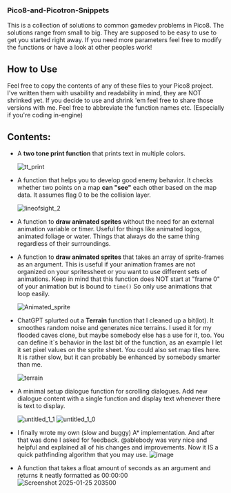 ### Pico8-and-Picotron-Snippets
This is a collection of solutions to common gamedev problems in Pico8. The solutions range from small to big. They are supposed to be easy to use to get you started right away. If you need more parameters feel free to modify the functions or have a look at other peoples work! 

## How to Use
Feel free to copy the contents of any of these files to your Pico8 project. I've written them with usability and readability in mind, they are NOT shrinked yet. If you decide to use and shrink 'em feel free to share those versions with me. 
Feel free to abbreviate the function names etc. (Especially if you're coding in-engine)

## Contents:
- A **two tone print function** that prints text in multiple colors.
  
  ![tt_print](https://github.com/taxicomics/Pico8-and-Picotron-Snippets/assets/168220579/71cc15f3-f0f0-4f4e-9a14-f20b33274de8)
- A function that helps you to develop good enemy behavior. It checks whether two points on a map **can "see"** each other based on the map data. It assumes flag 0 to be the collision layer.

  ![lineofsight_2](https://github.com/taxicomics/Pico8-and-Picotron-Snippets/assets/168220579/aa5d805f-8d5f-4351-afc7-123281ceed01)
- A function to **draw animated sprites** without the need for an external animation variable or timer. Useful for things like animated logos, animated foliage or water. Things that always do the same thing regardless of their surroundings.

- A function to **draw animated sprites** that takes an array of sprite-frames as an argument. This is useful if your animation frames are not organized on your spritessheet or you want to use different sets of animations. Keep in mind that this function does NOT start at
  "frame 0" of your animation but is bound to `time()` So only use animations that loop easily.

  ![Animated_sprite](https://github.com/taxicomics/Pico8-and-Picotron-Snippets/assets/168220579/0e5009d4-022b-4532-a1d7-534c9df49c3a)
- ChatGPT splurted out a **Terrain** function that I cleaned up a bit(lot). It smoothes random noise and generates nice terrains. I used it for my flooded caves clone, but maybe somebody else has a use for it, too. You can define it`s behavior in the last bit of the function, as an example I let it set pixel values on the sprite sheet. You could also set map tiles here. It is rather slow, but it can probably be enhanced by somebody smarter than me.

  ![terrain](https://github.com/taxicomics/Pico8-and-Picotron-Snippets/assets/168220579/6cab32f0-d802-4898-af49-63094a14ddc8)


- A minimal setup dialogue function for scrolling dialogues. Add new dialogue content with a single function and display text whenever there is text to display.
  


  ![untitled_1_1](https://github.com/taxicomics/Pico8-and-Picotron-Snippets/assets/168220579/85917249-22c1-466f-8472-33f75d3fc6a9)
  ![untitled_1_0](https://github.com/taxicomics/Pico8-and-Picotron-Snippets/assets/168220579/b4ac1cd7-549d-458d-b427-3621d85577ac)

- I finally wrote my own (slow and buggy) A* implementation. And after that was done I asked for feedback. @ablebody was very nice and helpful and explained all of his changes and improvements. Now it IS a quick pathfinding algorithm that you may use. 
  ![image](https://github.com/taxicomics/Pico8-and-Picotron-Snippets/assets/168220579/447e4e24-8077-4cf6-b9a6-7c37eab8439a)

- A function that takes a float amount of seconds as an argument and returns it neatly formatted as 00:00:00
  ![Screenshot 2025-01-25 203500](https://github.com/user-attachments/assets/133b8977-ae8f-44c5-af74-dba4593cbbf7)
